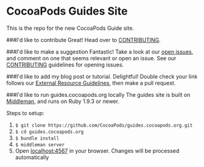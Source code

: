 CocoaPods Guides Site
==========

This is the repo for the new CocoaPods Guide site.

###I'd like to contribute
Great! Head over to [CONTRIBUTING](CONTRIBUTING.md).

###I'd like to make a suggestion
Fantastic! Take a look at our [open issues](https://github.com/CocoaPods/guides.cocoapods.org/issues), and comment on one that seems relevant or open an issue. See our [CONTRIBUTING](CONTRIBUTING.md) guidelines for opening issues.

###I'd like to add my blog post or tutorial.
Delightful! Double check your link follows our [External Resource Guidelines](CONTRIBUTING.md), then make a pull request.

###I'd like to run guides.cocoapods.org locally
The guides site is built on [Middleman](http://middlemanapp.com), and runs on Ruby 1.9.3 or newer.

Steps to setup:

1. `$ git clone https://github.com/CocoaPods/guides.cocoapods.org.git`
2. `$ cd guides.cocoapods.org`
3. `$ bundle install`
4. `$ middleman server`
5. Open [localhost:4567](http://localhost:4567) in your browser. Changes will be processed automatically
